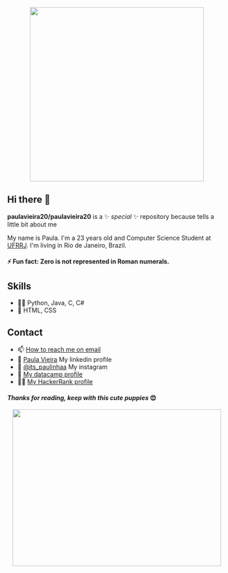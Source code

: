 <div id="header" align="center">
  <img src="https://media.giphy.com/media/ZVik7pBtu9dNS/giphy.gif" width="400"/>
</div>


## Hi there 👋

**paulavieira20/paulavieira20** is a ✨ _special_ ✨ repository because tells a little bit about me

My name is Paula. I'm a 23 years old and Computer Science Student at [UFRRJ](https://portal.ufrrj.br/).
I'm living in Rio de Janeiro, Brazil. 

#### ⚡ Fun fact: Zero is not represented in Roman numerals.

## Skills
- 👨‍💻 Python, Java, C, C#
- 🎨 HTML, CSS


## Contact
- 📫 [How to reach me on email](mailto:paulavieiradsilva@gmail.com) 
- 👾 [Paula Vieira](https://www.linkedin.com/in/paula-vieira-a14426168) My linkedin profile 
- 📸 [@its_paulinhaa](https://instagram.com/its_paulinhaa)  My instagram
- 🎪 [My datacamp profile](https://app.datacamp.com/profile/paulinhavieira)
- 🐱‍💻 [My HackerRank profile](https://www.hackerrank.com/paulavieira20?hr_r=1)

#### *Thanks for reading, keep with this cute puppies* 😍

<div id="footer" align="center">
<img src= "https://media.giphy.com/media/qPuhFBQt8xLEY/giphy.gif" width="480" height="360" frameBorder="0" class="giphy-embed" allowFullScreen />
</div>
